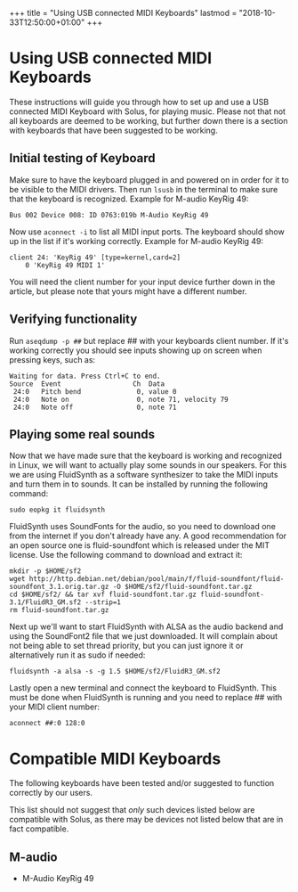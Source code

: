 +++
title = "Using USB connected MIDI Keyboards"
lastmod = "2018-10-33T12:50:00+01:00"
+++
# Using USB connected MIDI Keyboards

These instructions will guide you through how to set up and use a USB connected  MIDI Keyboard with Solus, for playing music. Please not that not all keyboards are deemed to be working, but further down there is a section with keyboards that have been suggested to be working.

## Initial testing of Keyboard

Make sure to have the keyboard plugged in and powered on in order for it to be visible to the MIDI drivers.
Then run `lsusb` in the terminal to make sure that the keyboard is recognized. Example for M-audio KeyRig 49:

```
Bus 002 Device 008: ID 0763:019b M-Audio KeyRig 49
```

Now use `aconnect -i` to list all MIDI input ports. The keyboard should show up in the list if it's working correctly. Example for M-audio KeyRig 49:

```
client 24: 'KeyRig 49' [type=kernel,card=2]
    0 'KeyRig 49 MIDI 1'
```

You will need the client number for your input device further down in the article, but please note that yours might have a different number.

## Verifying functionality

Run `aseqdump -p ##` but replace ## with your keyboards client number. If it's working correctly you should see inputs showing up on screen when pressing keys, such as:

```
Waiting for data. Press Ctrl+C to end.
Source  Event                  Ch  Data
 24:0   Pitch bend              0, value 0
 24:0   Note on                 0, note 71, velocity 79
 24:0   Note off                0, note 71
```

## Playing some real sounds

Now that we have made sure that the keyboard is working and recognized in Linux, we will want to actually play some sounds in our speakers. For this we are using FluidSynth as a software synthesizer to take the MIDI inputs and turn them in to sounds. It can be installed by running the following command:

```
sudo eopkg it fluidsynth
```

FluidSynth uses SoundFonts for the audio, so you need to download one from the internet if you don't already have any. A good recommendation for an open source one is fluid-soundfont which is released under the MIT license. Use the following command to download and extract it:

```
mkdir -p $HOME/sf2
wget http://http.debian.net/debian/pool/main/f/fluid-soundfont/fluid-soundfont_3.1.orig.tar.gz -O $HOME/sf2/fluid-soundfont.tar.gz
cd $HOME/sf2/ && tar xvf fluid-soundfont.tar.gz fluid-soundfont-3.1/FluidR3_GM.sf2 --strip=1
rm fluid-soundfont.tar.gz
```

Next up we'll want to start FluidSynth with ALSA as the audio backend and using the SoundFont2 file that we just downloaded. It will complain about not being able to set thread priority, but you can just ignore it or alternatively run it as sudo if needed:

```
fluidsynth -a alsa -s -g 1.5 $HOME/sf2/FluidR3_GM.sf2
```

Lastly open a new terminal and connect the keyboard to FluidSynth. This must be done when FluidSynth is running and you need to replace ## with your MIDI client number:

```
aconnect ##:0 128:0
```


# Compatible MIDI Keyboards

The following keyboards have been tested and/or suggested to function correctly by our users.

This list should not suggest that *only* such devices listed below are compatible with Solus, as there may be devices not listed below that are in fact compatible.

## M-audio

- M-Audio KeyRig 49
